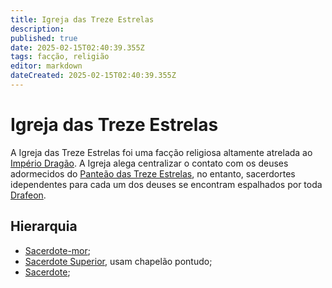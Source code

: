 ```yaml
---
title: Igreja das Treze Estrelas
description: 
published: true
date: 2025-02-15T02:40:39.355Z
tags: facção, religião
editor: markdown
dateCreated: 2025-02-15T02:40:39.355Z
---
```


# Igreja das Treze Estrelas
A Igreja das Treze Estrelas foi uma facção religiosa altamente atrelada ao [Império Dragão](/faccoes/nacoes/imperio-dragao). A Igreja alega centralizar o contato com os deuses adormecidos do [Panteão das Treze Estrelas](/divindades/panteao-das-treze-estrelas), no entanto, sacerdortes idependentes para cada um dos deuses se encontram espalhados por toda [Drafeon](/lugares/plano-material/drafeon).

## Hierarquia
- [Sacerdote-mor](/rakings-e-titulos/igreja-das-treze-estrekas/sacerdote-mor);
- [Sacerdote Superior](/rakings-e-titulos/igreja-das-treze-estrekas/sacerdote-superior), usam chapelão pontudo;
- [Sacerdote](/rakings-e-titulos/igreja-das-treze-estrekas/sacerdote);